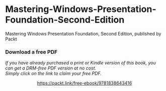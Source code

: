 


# Mastering-Windows-Presentation-Foundation-Second-Edition
Mastering Windows Presentation Foundation, Second Edition, published by Packt
### Download a free PDF

 <i>If you have already purchased a print or Kindle version of this book, you can get a DRM-free PDF version at no cost.<br>Simply click on the link to claim your free PDF.</i>
<p align="center"> <a href="https://packt.link/free-ebook/9781838643416">https://packt.link/free-ebook/9781838643416 </a> </p>